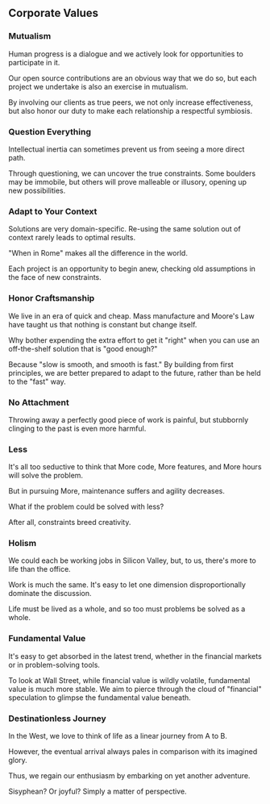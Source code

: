 ## Corporate Values

### Mutualism

Human progress is a dialogue and we actively look for opportunities to participate in it.

Our open source contributions are an obvious way that we do so, but each project we undertake is also an exercise in mutualism. 

By involving our clients as true peers, we not only increase effectiveness, but also honor our duty to make each relationship a respectful symbiosis.

### Question Everything

Intellectual inertia can sometimes prevent us from seeing a more direct path.

Through questioning, we can uncover the true constraints. Some boulders may be immobile, but others will prove malleable or illusory, opening up new possibilities.

### Adapt to Your Context 

Solutions are very domain-specific. Re-using the same solution out of context rarely leads to optimal results.

"When in Rome" makes all the difference in the world. 

Each project is an opportunity to begin anew, checking old assumptions in the face of new constraints.

### Honor Craftsmanship 

We live in an era of quick and cheap. Mass manufacture and Moore's Law have taught us that nothing is constant but change itself.

Why bother expending the extra effort to get it "right" when you can use an off-the-shelf solution that is "good enough?"

Because "slow is smooth, and smooth is fast." By building from first principles, we are better prepared to adapt to the future, rather than be held to the "fast" way.

### No Attachment 

Throwing away a perfectly good piece of work is painful, but stubbornly clinging to the past is even more harmful.

### Less

It's all too seductive to think that More code, More features, and More hours will solve the problem.

But in pursuing More, maintenance suffers and agility decreases.

What if the problem could be solved with less? 

After all, constraints breed creativity.

### Holism

We could each be working jobs in Silicon Valley, but, to us, there's more to life than the office.

Work is much the same. It's easy to let one dimension disproportionally dominate the discussion.

Life must be lived as a whole, and so too must problems be solved as a whole. 

### Fundamental Value

It's easy to get absorbed in the latest trend, whether in the financial markets or in problem-solving tools.

To look at Wall Street, while financial value is wildly volatile, fundamental value is much more stable. We aim to pierce through the cloud of "financial" speculation to glimpse the fundamental value beneath.

### Destinationless Journey

In the West, we love to think of life as a linear journey from A to B.

However, the eventual arrival always pales in comparison with its imagined glory.

Thus, we regain our enthusiasm by embarking on yet another adventure.

Sisyphean? Or joyful? Simply a matter of perspective.
